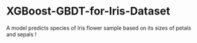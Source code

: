 # XGBoost-GBDT-for-Iris-Dataset
A model predicts species of Iris flower sample based on its sizes of petals and sepals !
